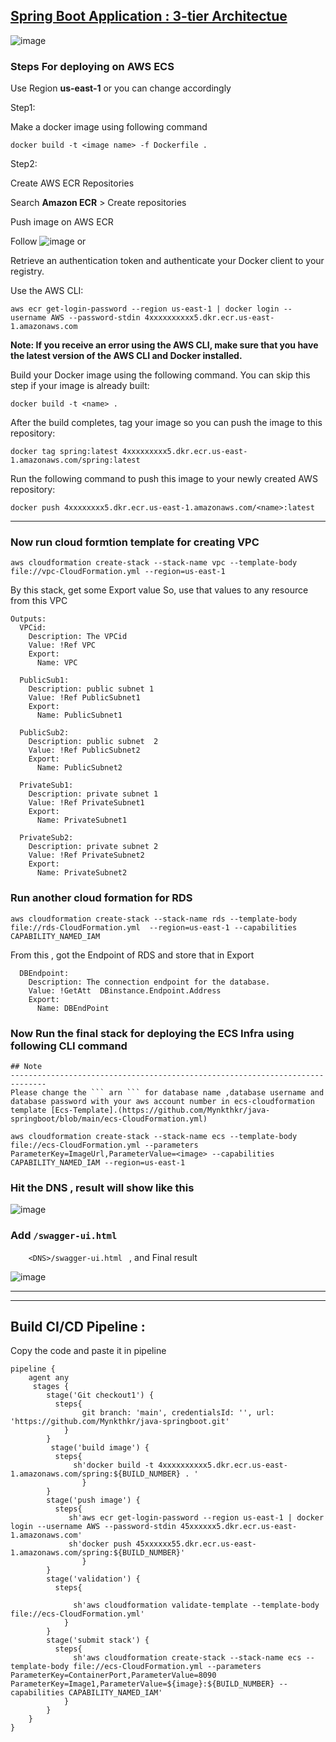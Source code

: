 ## <u><b>Spring Boot Application : 3-tier Architectue</b></u>


![image](https://user-images.githubusercontent.com/54767390/205426044-40d9c537-2fe5-4f43-b4bb-a32d3da42c23.png)


### Steps For deploying on AWS ECS

Use Region <b>us-east-1</b> or you can change accordingly

Step1:

Make a docker image using following command 
```
docker build -t <image name> -f Dockerfile .
```

Step2:

Create AWS ECR Repositories

Search <b>Amazon ECR</b> > Create repositories 

Push image on AWS ECR

Follow   ![image](https://user-images.githubusercontent.com/54767390/205375295-155c87a7-687e-4301-bb6d-f3547fc7cbcd.png) or 

Retrieve an authentication token and authenticate your Docker client to your registry.

Use the AWS CLI:
```
aws ecr get-login-password --region us-east-1 | docker login --username AWS --password-stdin 4xxxxxxxxxx5.dkr.ecr.us-east-1.amazonaws.com
```
<b> Note: If you receive an error using the AWS CLI, make sure that you have the latest version of the AWS CLI and Docker installed. </b>

Build your Docker image using the following command. You can skip this step if your image is already built:
```
docker build -t <name> . 
```
After the build completes, tag your image so you can push the image to this repository:
```
docker tag spring:latest 4xxxxxxxxx5.dkr.ecr.us-east-1.amazonaws.com/spring:latest
```
Run the following command to push this image to your newly created AWS repository:
```
docker push 4xxxxxxxx5.dkr.ecr.us-east-1.amazonaws.com/<name>:latest
```

-----------------------------------------------------------------------------------------------------------------------------------------------
### Now run cloud formtion template for creating VPC
```
aws cloudformation create-stack --stack-name vpc --template-body file://vpc-CloudFormation.yml --region=us-east-1
```
By this stack, get some Export value
So, use that values to any resource from this VPC
```
Outputs:
  VPCid:
    Description: The VPCid
    Value: !Ref VPC
    Export:
      Name: VPC

  PublicSub1:
    Description: public subnet 1
    Value: !Ref PublicSubnet1
    Export:
      Name: PublicSubnet1

  PublicSub2:
    Description: public subnet  2
    Value: !Ref PublicSubnet2
    Export:
      Name: PublicSubnet2

  PrivateSub1:
    Description: private subnet 1
    Value: !Ref PrivateSubnet1
    Export:
      Name: PrivateSubnet1

  PrivateSub2:
    Description: private subnet 2
    Value: !Ref PrivateSubnet2
    Export:
      Name: PrivateSubnet2
```
### Run another cloud formation for RDS 
```
aws cloudformation create-stack --stack-name rds --template-body file://rds-CloudFormation.yml  --region=us-east-1 --capabilities CAPABILITY_NAMED_IAM
```
From this , got the Endpoint of RDS and store that in Export
```
  DBEndpoint:
    Description: The connection endpoint for the database.
    Value: !GetAtt  DBinstance.Endpoint.Address
    Export:
      Name: DBEndPoint 
```
### Now Run the final stack for deploying the ECS Infra using following CLI command 
```
## Note
------------------------------------------------------------------------------
Please change the ``` arn ``` for database name ,database username and database password with your aws account number in ecs-cloudformation template [Ecs-Template].(https://github.com/Mynkthkr/java-springboot/blob/main/ecs-CloudFormation.yml)

aws cloudformation create-stack --stack-name ecs --template-body file://ecs-CloudFormation.yml --parameters ParameterKey=ImageUrl,ParameterValue=<image> --capabilities CAPABILITY_NAMED_IAM --region=us-east-1
```
### Hit the DNS , result will show like this

![image](https://user-images.githubusercontent.com/54767390/208317697-1b7a81c5-de64-4a49-97d4-98839d87421a.png)

### Add  ``` /swagger-ui.html ``` 

```     <DNS>/swagger-ui.html  ``` , and Final result

![image](https://user-images.githubusercontent.com/54767390/208317833-808b591f-1c2c-4adf-b57e-729a6af953ba.png)




___________________________________________________________________________________________________________________________________
-----------------------------------------------------------------------------------------------------------------------------------
## Build CI/CD Pipeline :
Copy the code and paste it in pipeline
```
pipeline {
    agent any
     stages {
        stage('Git checkout1') {
          steps{
                git branch: 'main', credentialsId: '', url: 'https://github.com/Mynkthkr/java-springboot.git'
            }
        }
         stage('build image') {
          steps{
              sh'docker build -t 4xxxxxxxxxx5.dkr.ecr.us-east-1.amazonaws.com/spring:${BUILD_NUMBER} . '
                }
        }
        stage('push image') {
          steps{
             sh'aws ecr get-login-password --region us-east-1 | docker login --username AWS --password-stdin 45xxxxxx5.dkr.ecr.us-east-1.amazonaws.com'
             sh'docker push 45xxxxxx55.dkr.ecr.us-east-1.amazonaws.com/spring:${BUILD_NUMBER}'
                }
        }  
        stage('validation') {
          steps{
               
              sh'aws cloudformation validate-template --template-body file://ecs-CloudFormation.yml'              
            }
        }
        stage('submit stack') {
          steps{               
              sh'aws cloudformation create-stack --stack-name ecs --template-body file://ecs-CloudFormation.yml --parameters ParameterKey=ContainerPort,ParameterValue=8090 ParameterKey=Image1,ParameterValue=${image}:${BUILD_NUMBER} --capabilities CAPABILITY_NAMED_IAM'
            }
        }                
    }
}

```
